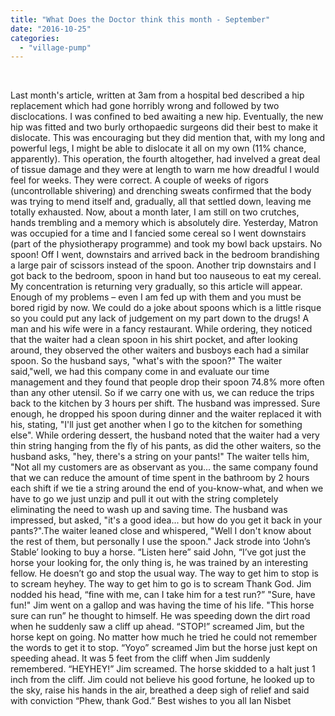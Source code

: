 ```yaml
---
title: "What Does the Doctor think this month - September"
date: "2016-10-25"
categories: 
  - "village-pump"
---
```


 

Last month's article, written at 3am from a hospital bed described a hip replacement which had gone horribly wrong and followed by two disclocations. I was confined to bed awaiting a new hip. Eventually, the new hip was fitted and two burly orthopaedic surgeons did their best to make it dislocate. This was encouraging but they did mention that, with my long and powerful legs, I might be able to dislocate it all on my own (11% chance, apparently). This operation, the fourth altogether, had invelved a great deal of tissue damage and they were at length to warn me how dreadful I would feel for weeks. They were correct. A couple of weeks of rigors (uncontrollable shivering) and drenching sweats confirmed that the body was trying to mend itself and, gradually, all that settled down, leaving me totally exhausted. Now, about a month later, I am still on two crutches, hands trembling and a memory which is absolutely dire. Yesterday, Matron was occupied for a time and I fancied some cereal so I went downstairs (part of the physiotherapy programme) and took my bowl back upstairs. No spoon! Off I went, downstairs and arrived back in the bedroom brandishing a large pair of scissors instead of the spoon. Another trip downstairs and I got back to the bedroom, spoon in hand but too nauseous to eat my cereal. My concentration is returning very gradually, so this article will appear. Enough of my problems – even I am fed up with them and you must be bored rigid by now. We could do a joke about spoons which is a little risque so you could put any lack of judgement on my part down to the drugs! A man and his wife were in a fancy restaurant. While ordering, they noticed that the waiter had a clean spoon in his shirt pocket, and after looking around, they observed the other waiters and busboys each had a similar spoon. So the husband says, "what's with the spoon?" The waiter said,"well, we had this company come in and evaluate our time management and they found that people drop their spoon 74.8% more often than any other utensil. So if we carry one with us, we can reduce the trips back to the kitchen by 3 hours per shift. The husband was impressed. Sure enough, he dropped his spoon during dinner and the waiter replaced it with his, stating, "I'll just get another when I go to the kitchen for something else". While ordering dessert, the husband noted that the waiter had a very thin string hanging from the fly of his pants, as did the other waiters, so the husband asks, "hey, there's a string on your pants!" The waiter tells him, "Not all my customers are as observant as you... the same company found that we can reduce the amount of time spent in the bathroom by 2 hours each shift if we tie a string around the end of you-know-what, and when we have to go we just unzip and pull it out with the string completely eliminating the need to wash up and saving time. The husband was impressed, but asked, "it's a good idea... but how do you get it back in your pants?".The waiter leaned close and whispered, "Well I don't know about the rest of them, but personally I use the spoon." Jack strode into ‘John’s Stable’ looking to buy a horse. “Listen here” said John, “I’ve got just the horse your looking for, the only thing is, he was trained by an interesting fellow. He doesn’t go and stop the usual way. The way to get him to stop is to scream heyhey. The way to get him to go is to scream Thank God. Jim nodded his head, “fine with me, can I take him for a test run?” "Sure, have fun!" Jim went on a gallop and was having the time of his life. "This horse sure can run” he thought to himself. He was speeding down the dirt road when he suddenly saw a cliff up ahead. “STOP!” screamed Jim, but the horse kept on going. No matter how much he tried he could not remember the words to get it to stop. “Yoyo” screamed Jim but the horse just kept on speeding ahead. It was 5 feet from the cliff when Jim suddenly remembered. “HEYHEY!” Jim screamed. The horse skidded to a halt just 1 inch from the cliff. Jim could not believe his good fortune, he looked up to the sky, raise his hands in the air, breathed a deep sigh of relief and said with conviction “Phew, thank God.” Best wishes to you all Ian Nisbet
